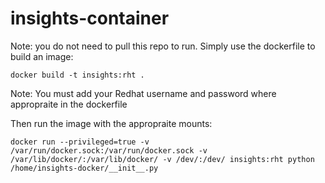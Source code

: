 # insights-container

Note: you do not need to pull this repo to run. Simply use the dockerfile to build an image:

    docker build -t insights:rht . 

Note: You must add your Redhat username and password where appropraite in the dockerfile


Then run the image with the appropraite mounts: 

    docker run --privileged=true -v /var/run/docker.sock:/var/run/docker.sock -v /var/lib/docker/:/var/lib/docker/ -v /dev/:/dev/ insights:rht python /home/insights-docker/__init__.py  
